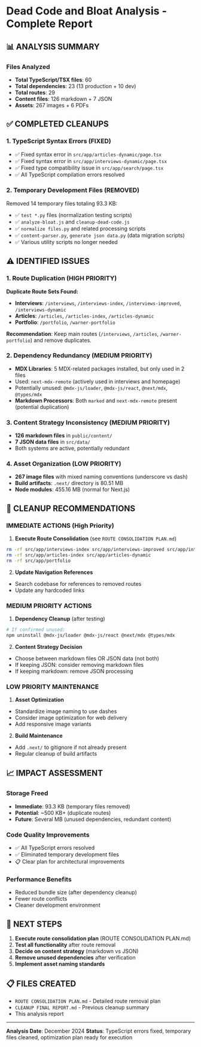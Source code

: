 # Dead Code and Bloat Analysis - Complete Report

## 📊 ANALYSIS SUMMARY

### Files Analyzed
- **Total TypeScript/TSX files**: 60
- **Total dependencies**: 23 (13 production + 10 dev)
- **Total routes**: 29
- **Content files**: 126 markdown + 7 JSON
- **Assets**: 267 images + 6 PDFs

## ✅ COMPLETED CLEANUPS

### 1. TypeScript Syntax Errors (FIXED)
- ✅ Fixed syntax error in `src/app/articles-dynamic/page.tsx`
- ✅ Fixed syntax error in `src/app/interviews-dynamic/page.tsx` 
- ✅ Fixed type compatibility issue in `src/app/search/page.tsx`
- ✅ All TypeScript compilation errors resolved

### 2. Temporary Development Files (REMOVED)
Removed 14 temporary files totaling 93.3 KB:
- ✅ `test *.py` files (normalization testing scripts)
- ✅ `analyze-bloat.js` and `cleanup-dead-code.js`
- ✅ `normalize files.py` and related processing scripts
- ✅ `content-parser.py`, `generate json data.py` (data migration scripts)
- ✅ Various utility scripts no longer needed

## ⚠️ IDENTIFIED ISSUES

### 1. Route Duplication (HIGH PRIORITY)
**Duplicate Route Sets Found:**
- **Interviews**: `/interviews`, `/interviews-index`, `/interviews-improved`, `/interviews-dynamic`
- **Articles**: `/articles`, `/articles-index`, `/articles-dynamic`
- **Portfolio**: `/portfolio`, `/warner-portfolio`

**Recommendation**: Keep main routes (`/interviews`, `/articles`, `/warner-portfolio`) and remove duplicates.

### 2. Dependency Redundancy (MEDIUM PRIORITY)
- **MDX Libraries**: 5 MDX-related packages installed, but only used in 2 files
 - Used: `next-mdx-remote` (actively used in interviews and homepage)
 - Potentially unused: `@mdx-js/loader`, `@mdx-js/react`, `@next/mdx`, `@types/mdx`
- **Markdown Processors**: Both `marked` and `next-mdx-remote` present (potential duplication)

### 3. Content Strategy Inconsistency (MEDIUM PRIORITY)
- **126 markdown files** in `public/content/`
- **7 JSON data files** in `src/data/`
- Both systems are active, potentially redundant

### 4. Asset Organization (LOW PRIORITY)
- **267 image files** with mixed naming conventions (underscore vs dash)
- **Build artifacts**: `.next/` directory is 80.51 MB
- **Node modules**: 455.16 MB (normal for Next.js)

## 🧹 CLEANUP RECOMMENDATIONS

### IMMEDIATE ACTIONS (High Priority)
1. **Execute Route Consolidation** (see `ROUTE CONSOLIDATION PLAN.md`)
 ```bash
 rm -rf src/app/interviews-index src/app/interviews-improved src/app/interviews-dynamic
 rm -rf src/app/articles-index src/app/articles-dynamic 
 rm -rf src/app/portfolio
 ```

2. **Update Navigation References**
 - Search codebase for references to removed routes
 - Update any hardcoded links

### MEDIUM PRIORITY ACTIONS
1. **Dependency Cleanup** (after testing)
 ```bash
 # If confirmed unused:
 npm uninstall @mdx-js/loader @mdx-js/react @next/mdx @types/mdx
 ```

2. **Content Strategy Decision**
 - Choose between markdown files OR JSON data (not both)
 - If keeping JSON: consider removing markdown files
 - If keeping markdown: remove JSON processing

### LOW PRIORITY MAINTENANCE
1. **Asset Optimization**
 - Standardize image naming to use dashes
 - Consider image optimization for web delivery
 - Add responsive image variants

2. **Build Maintenance**
 - Add `.next/` to gitignore if not already present
 - Regular cleanup of build artifacts

## 📈 IMPACT ASSESSMENT

### Storage Freed
- **Immediate**: 93.3 KB (temporary files removed)
- **Potential**: ~500 KB+ (duplicate routes)
- **Future**: Several MB (unused dependencies, redundant content)

### Code Quality Improvements
- ✅ All TypeScript errors resolved
- ✅ Eliminated temporary development files
- 📋 Clear plan for architectural improvements

### Performance Benefits
- Reduced bundle size (after dependency cleanup)
- Fewer route conflicts
- Cleaner development environment

## 🎯 NEXT STEPS

1. **Execute route consolidation plan** (ROUTE CONSOLIDATION PLAN.md)
2. **Test all functionality** after route removal
3. **Decide on content strategy** (markdown vs JSON)
4. **Remove unused dependencies** after verification
5. **Implement asset naming standards**

## 📋 FILES CREATED
- `ROUTE CONSOLIDATION PLAN.md` - Detailed route removal plan
- `CLEANUP FINAL REPORT.md` - Previous cleanup summary
- This analysis report

---
**Analysis Date**: December 2024 
**Status**: TypeScript errors fixed, temporary files cleaned, optimization plan ready for execution
